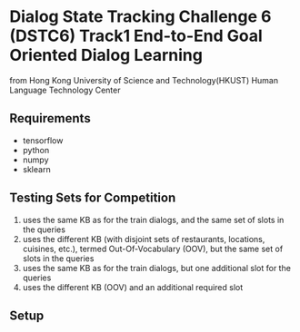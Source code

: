 # Dialog State Tracking Challenge 6 (DSTC6) Track1 End-to-End Goal Oriented Dialog Learning
from Hong Kong University of Science and Technology(HKUST) Human Language Technology Center

## Requirements
- tensorflow
- python
- numpy
- sklearn

## Testing Sets for Competition 
1. uses the same KB as for the train dialogs, and the same set of slots in the queries
2. uses the different KB (with disjoint sets of restaurants, locations, cuisines, etc.), termed Out-Of-Vocabulary (OOV), but the same set of slots in the queries
3. uses the same KB as for the train dialogs, but one additional slot for the queries
4. uses the different KB (OOV) and an additional required slot

## Setup



